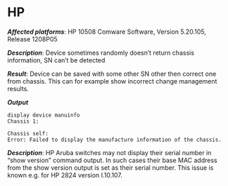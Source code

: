 # HP

***Affected platforms***: HP 10508 Comware Software, Version 5.20.105,
Release 1208P05

***Description***: Device sometimes randomly doesn’t return chassis
information, SN can’t be detected

***Result***: Device can be saved with some other SN other then correct
one from chassis. This can for example show incorrect change management
results.

***Output***

``` text
display device manuinfo
Chassis 1:

Chassis self:
Error: Failed to display the manufacture information of the chassis.
```

***Description***: HP Aruba switches may not display their serial number
in “show version” command output. In such cases their base MAC address
from the show version output is set as their serial number. This issue
is known e.g. for HP 2824 version I.10.107.
  